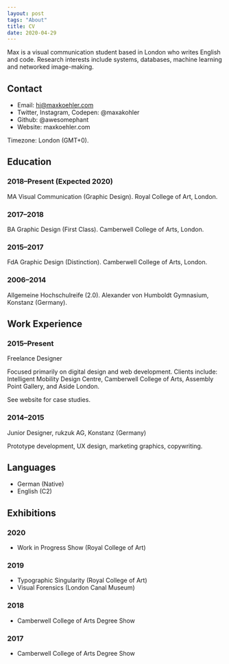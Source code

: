 ```yaml
---
layout: post
tags: "About"
title: CV
date: 2020-04-29
---
```


Max is a visual communication student based in London who writes English and code. Research interests include systems, databases, machine learning and networked image-making.

## Contact

- Email: hi@maxkoehler.com
- Twitter, Instagram, Codepen: @maxakohler
- Github: @awesomephant
- Website: maxkoehler.com

Timezone: London (GMT+0).

## Education

### 2018–Present (Expected 2020)

MA Visual Communication (Graphic Design).
Royal College of Art, London.

### 2017–2018
BA Graphic Design (First Class).
Camberwell College of Arts, London.

### 2015–2017
FdA Graphic Design (Distinction).
Camberwell College of Arts, London.

### 2006–2014
Allgemeine Hochschulreife (2.0).
Alexander von Humboldt Gymnasium, Konstanz (Germany).


## Work Experience

### 2015–Present

Freelance Designer

Focused primarily on digital design and web development.
Clients include: Intelligent Mobility Design Centre, Camberwell College of Arts, Assembly Point Gallery, and Aside London.

See website for case studies.

### 2014–2015

Junior Designer, rukzuk AG, Konstanz (Germany)

Prototype development, UX design, marketing graphics, copywriting.


## Languages

- German (Native)
- English (C2)


## Exhibitions

### 2020
- Work in Progress Show (Royal College of Art)

### 2019
- Typographic Singularity (Royal College of Art)
- Visual Forensics (London Canal Museum)

### 2018
- Camberwell College of Arts Degree Show

### 2017
- Camberwell College of Arts Degree Show
